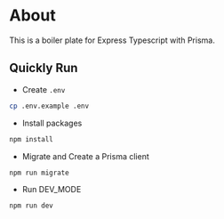 # About

This is a boiler plate for Express Typescript with Prisma.

## Quickly Run

- Create `.env`

```sh
cp .env.example .env
```

- Install packages

```sh
npm install
```

- Migrate and Create a Prisma client

```sh
npm run migrate
```

- Run DEV_MODE

```sh
npm run dev
```